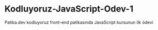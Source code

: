 # Kodluyoruz-JavaScript-Odev-1
Patika.dev kodluyoruz front-end patikasında JavaScript kursunun ilk ödevi
